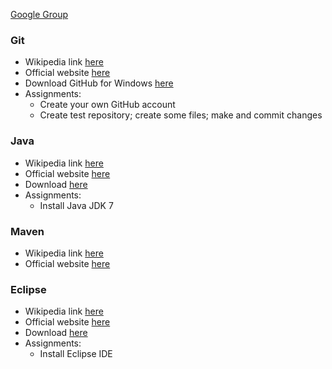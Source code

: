 [Google Group](https://groups.google.com/forum/?hl=en#!forum/ibuitclub)

### Git

* Wikipedia link [here](http://en.wikipedia.org/wiki/Git_\(software\))
* Official website [here](http://git-scm.com/)
* Download GitHub for Windows [here](http://windows.github.com/)
* Assignments:
  * Create your own GitHub account
  * Create test repository; create some files; make and commit changes

### Java

* Wikipedia link [here](http://en.wikipedia.org/wiki/Java_\(programming_language\))
* Official website [here](http://www.java.com/)
* Download [here](http://www.java.com/en/download/manual.jsp?locale=en)
* Assignments:
  * Install Java JDK 7

### Maven

* Wikipedia link [here](http://en.wikipedia.org/wiki/Apache_Maven)
* Official website [here](http://maven.apache.org/)

### Eclipse

* Wikipedia link [here](http://en.wikipedia.org/wiki/Eclipse_\(software\))
* Official website [here](http://eclipse.org/)
* Download [here](http://www.eclipse.org/downloads/packages/eclipse-ide-java-ee-developers/indigosr2)
* Assignments:
  * Install Eclipse IDE
